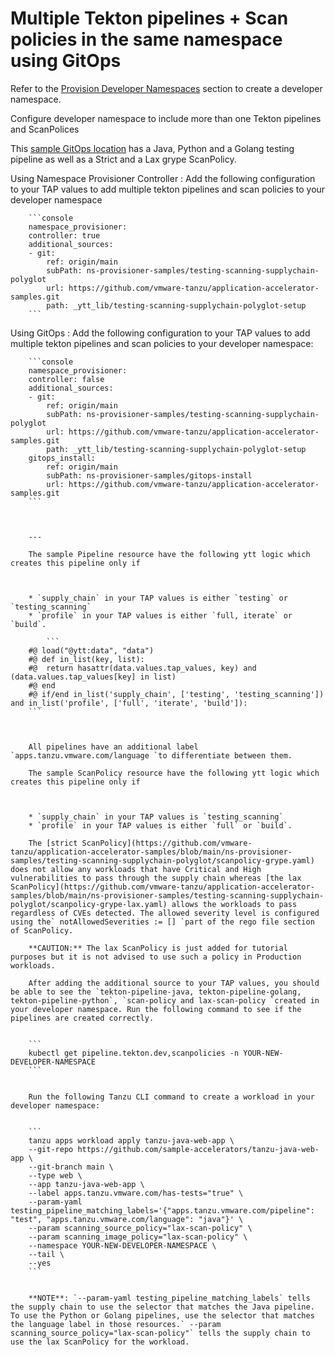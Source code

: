 # Multiple Tekton pipelines  + Scan policies in the same namespace using GitOps

Refer to the [Provision Developer Namespaces](#heading=h.y3di0ufxnjb4) section to create a developer namespace.

Configure developer namespace to include more than one Tekton pipelines and ScanPolices

This [sample GitOps location](https://github.com/vmware-tanzu/application-accelerator-samples/tree/main/ns-provisioner-samples/testing-scanning-supplychain-polyglot) has a Java, Python and a Golang testing pipeline as well as a Strict and a Lax grype ScanPolicy.

Using Namespace Provisioner Controller
: Add the following configuration to your TAP values to add multiple tekton pipelines and scan policies to your developer namespace

        ```console
        namespace_provisioner:
        controller: true
        additional_sources:
        - git:
            ref: origin/main
            subPath: ns-provisioner-samples/testing-scanning-supplychain-polyglot
            url: https://github.com/vmware-tanzu/application-accelerator-samples.git
            path: _ytt_lib/testing-scanning-supplychain-polyglot-setup
        ```

Using GitOps
: Add the following configuration to your TAP values to add multiple tekton pipelines and scan policies to your developer namespace:

        ```console
        namespace_provisioner:
        controller: false
        additional_sources:
        - git:
            ref: origin/main
            subPath: ns-provisioner-samples/testing-scanning-supplychain-polyglot
            url: https://github.com/vmware-tanzu/application-accelerator-samples.git
            path: _ytt_lib/testing-scanning-supplychain-polyglot-setup
        gitops_install:
            ref: origin/main
            subPath: ns-provisioner-samples/gitops-install
            url: https://github.com/vmware-tanzu/application-accelerator-samples.git
        ```



        ---

        The sample Pipeline resource have the following ytt logic which creates this pipeline only if



        * `supply_chain` in your TAP values is either `testing` or `testing_scanning`
        * `profile` in your TAP values is either `full, iterate` or `build`.

            ```
        #@ load("@ytt:data", "data")
        #@ def in_list(key, list):
        #@  return hasattr(data.values.tap_values, key) and (data.values.tap_values[key] in list)
        #@ end
        #@ if/end in_list('supply_chain', ['testing', 'testing_scanning']) and in_list('profile', ['full', 'iterate', 'build']):
        ```



        All pipelines have an additional label `apps.tanzu.vmware.com/language `to differentiate between them.

        The sample ScanPolicy resource have the following ytt logic which creates this pipeline only if



        * `supply_chain` in your TAP values is `testing_scanning`
        * `profile` in your TAP values is either `full` or `build`.

        The [strict ScanPolicy](https://github.com/vmware-tanzu/application-accelerator-samples/blob/main/ns-provisioner-samples/testing-scanning-supplychain-polyglot/scanpolicy-grype.yaml) does not allow any workloads that have Critical and High vulnerabilities to pass through the supply chain whereas [the lax ScanPolicy](https://github.com/vmware-tanzu/application-accelerator-samples/blob/main/ns-provisioner-samples/testing-scanning-supplychain-polyglot/scanpolicy-grype-lax.yaml) allows the workloads to pass regardless of CVEs detected. The allowed severity level is configured using the` notAllowedSeverities := [] `part of the rego file section of ScanPolicy.

        **CAUTION:** The lax ScanPolicy is just added for tutorial purposes but it is not advised to use such a policy in Production workloads.

        After adding the additional source to your TAP values, you should be able to see the `tekton-pipeline-java, tekton-pipeline-golang, tekton-pipeline-python`, `scan-policy and lax-scan-policy `created in your developer namespace. Run the following command to see if the pipelines are created correctly.


        ```
        kubectl get pipeline.tekton.dev,scanpolicies -n YOUR-NEW-DEVELOPER-NAMESPACE
        ```


        Run the following Tanzu CLI command to create a workload in your developer namespace:


        ```
        tanzu apps workload apply tanzu-java-web-app \
        --git-repo https://github.com/sample-accelerators/tanzu-java-web-app \
        --git-branch main \
        --type web \
        --app tanzu-java-web-app \
        --label apps.tanzu.vmware.com/has-tests="true" \
        --param-yaml testing_pipeline_matching_labels='{"apps.tanzu.vmware.com/pipeline": "test", "apps.tanzu.vmware.com/language": "java"}' \
        --param scanning_source_policy="lax-scan-policy" \
        --param scanning_image_policy="lax-scan-policy" \
        --namespace YOUR-NEW-DEVELOPER-NAMESPACE \
        --tail \
        --yes
        ```


        **NOTE**: `--param-yaml testing_pipeline_matching_labels` tells the supply chain to use the selector that matches the Java pipeline. To use the Python or Golang pipelines, use the selector that matches the language label in those resources.` --param scanning_source_policy="lax-scan-policy"` tells the supply chain to use the lax ScanPolicy for the workload.
